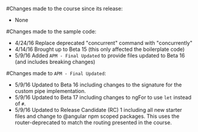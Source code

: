 #Changes made to the course since its release:
- None

#Changes made to the sample code:
- 4/24/16 Replace deprecated "concurrent" command with "concurrently"
- 4/14/16 Brought up to Beta 15 (this only affected the boilerplate code)
- 5/9/16  Added `APM - Final Updated` to provide files updated to Beta 16 (and includes breaking changes)

#Changes made to `APM - Final Updated`:
- 5/9/16  Updated to Beta 16 including changes to the signature for the custom pipe implementation.
- 5/9/16  Updated to Beta 17 including changes to ngFor to use `let` instead of `#`.
- 5/9/16  Updated to Release Candidate (RC) 1 including all new starter files and change to @angular npm scoped packages. This uses the router-deprecated to match the routing presented in the course.

